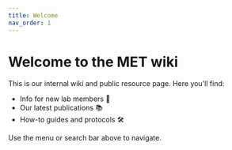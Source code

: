 ```yaml
---
title: Welcome
nav_order: 1
---
```


# Welcome to the MET wiki

This is our internal wiki and public resource page. Here you'll find:

- Info for new lab members 🧪
- Our latest publications 📚
- How-to guides and protocols 🛠️

Use the menu or search bar above to navigate.
